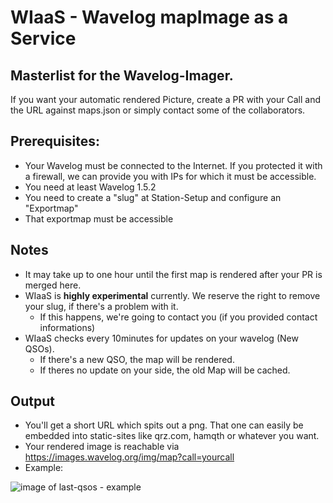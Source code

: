 # WIaaS - Wavelog mapImage as a Service

## Masterlist for the Wavelog-Imager.

If you want your automatic rendered Picture, create a PR with your Call and the URL against maps.json or simply contact some of the collaborators.

## Prerequisites:
* Your Wavelog must be connected to the Internet. If you protected it with a firewall, we can provide you with IPs for which it must be accessible.
* You need at least Wavelog 1.5.2
* You need to create a "slug" at Station-Setup and configure an "Exportmap"
* That exportmap must be accessible

## Notes
* It may take up to one hour until the first map is rendered after your PR is merged here.
* WIaaS is **highly experimental** currently. We reserve the right to remove your slug, if there's a problem with it.
  * If this happens, we're going to contact you (if you provided contact informations)
* WIaaS checks every 10minutes for updates on your wavelog (New QSOs).
  * If there's a new QSO, the map will be rendered.
  * If theres no update on your side, the old Map will be cached.

## Output
* You'll get a short URL which spits out a png. That one can easily be embedded into static-sites like qrz.com, hamqth or whatever you want.
* Your rendered image is reachable via https://images.wavelog.org/img/map?call=yourcall
* Example:

![image of last-qsos - example](https://images.wavelog.org/img/map?call=dj7nt)
